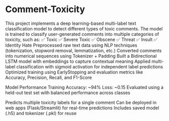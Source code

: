 # Comment-Toxicity
This project implements a deep learning-based multi-label text classification model to detect different types of toxic comments. The model is trained to classify user-generated comments into multiple categories of toxicity, such as:  ✅ Toxic  ✅ Severe Toxic  ✅ Obscene  ✅ Threat  ✅ Insult  ✅ Identity Hate
Preprocessed raw text data using NLP techniques (tokenization, stopword removal, lemmatization, etc.)
Converted comments into numerical sequences using Tokenizer + Padding
Built a Bidirectional LSTM model with embeddings to capture contextual meaning
Applied multi-label classification with sigmoid activation for independent label predictions
Optimized training using EarlyStopping and evaluation metrics like Accuracy, Precision, Recall, and F1-Score

Model Performance
Training Accuracy: ~94%
Loss: ~0.15
Evaluated using a held-out test set with balanced performance across classes

Predicts multiple toxicity labels for a single comment
Can be deployed in web apps (Flask/Streamlit) for real-time predictions
Includes saved model (.h5) and tokenizer (.pkl) for reuse

